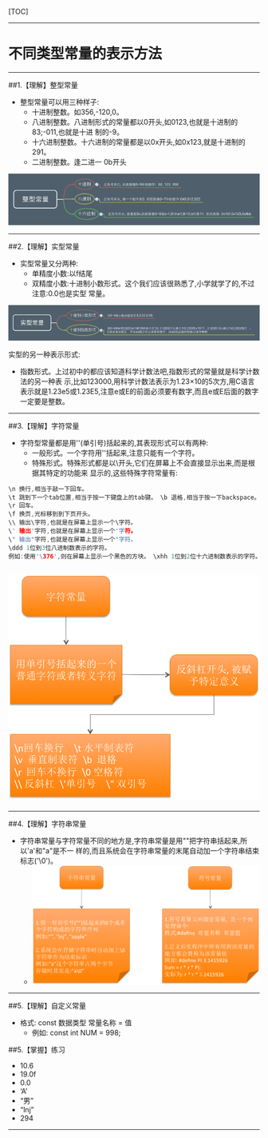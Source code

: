 [TOC]

---

# 不同类型常量的表示方法



---

##1.【理解】整型常量

- 整型常量可以用三种样子:
    + 十进制整数。如356,-120,0。
    + 八进制整数。八进制形式的常量都以0开头,如0123,也就是十进制的83;-011,也就是十进 制的-9。
    + 十六进制整数。十六进制的常量都是以0x开头,如0x123,就是十进制的291。
    + 二进制整数。逢二进一 0b开头

![](./images/整型常量.png)

---

##2.【理解】实型常量

- 实型常量又分两种:
    + 单精度小数:以f结尾
    + 双精度小数:十进制小数形式。这个我们应该很熟悉了,小学就学了的,不过注意:0.0也是实型 常量。

![](./images/实型常量.png)

实型的另一种表示形式:

+ 指数形式。上过初中的都应该知道科学计数法吧,指数形式的常量就是科学计数法的另一种表 示,比如123000,用科学计数法表示为1.23×10的5次方,用C语言表示就是1.23e5或1.23E5,注意e或E的前面必须要有数字,而且e或E后面的数字一定要是整数。

---



##3.【理解】字符常量

- 字符型常量都是用''(单引号)括起来的,其表现形式可以有两种:
    + 一般形式。一个字符用''括起来,注意只能有一个字符。
    + 特殊形式。特殊形式都是以\开头,它们在屏幕上不会直接显示出来,而是根据其特定的功能来 显示的,这些特殊字符常量有:

```c
\n 换行,相当于敲一下回车。
\t 跳到下一个tab位置,相当于按一下键盘上的tab键。 \b 退格,相当于按一下backspace。
\r 回车。
\f 换页,光标移到到下页开头。
\\ 输出\字符,也就是在屏幕上显示一个\字符。
\' 输出'字符,也就是在屏幕上显示一个'字符。
\" 输出"字符,也就是在屏幕上显示一个"字符。
\ddd 1位到3位八进制数表示的字符。
例如:使用'\376',则在屏幕上显示一个黑色的方块。 \xhh 1位到2位十六进制数表示的字符。注意x不能丢了
```
![](./images/字符常量.png)
---

---

##4.【理解】字符串常量

- 字符串常量与字符常量不同的地方是,字符串常量是用""把字符串括起来,所以'a'和"a"是不一 样的,而且系统会在字符串常量的末尾自动加一个字符串结束标志('\0')。
    + ![](./images/字符串常量.png)
---

##5.【理解】自定义常量

- 格式: const 数据类型 常量名称 = 值
    + 例如: const int NUM = 998;

##5.【掌握】练习

- 10.6
- 19.0f
- 0.0
- ‘A’
- “男”
- “lnj”
- 294

---
